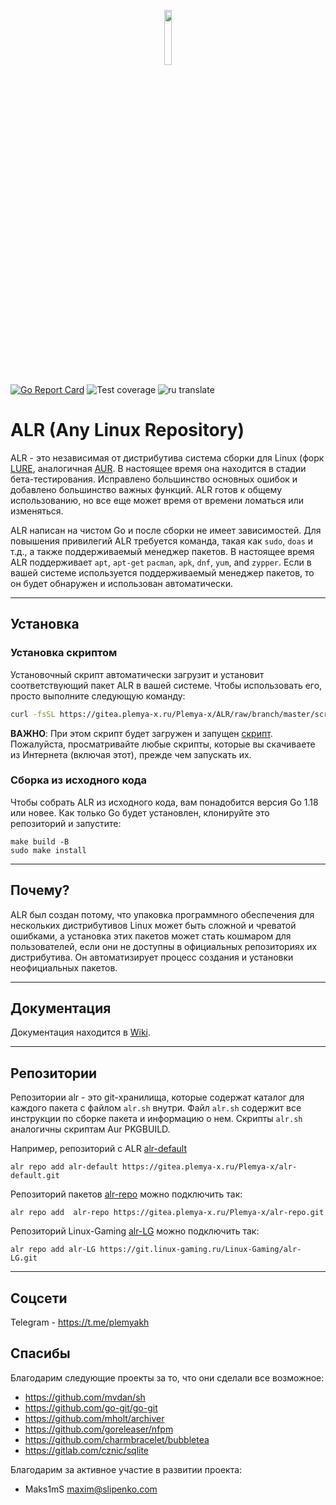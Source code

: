 <p align="center">
    <img src="assets/logo.png" width="15%">
</p>
<b></b>

[![Go Report Card](https://goreportcard.com/badge/gitea.plemya-x.ru/Plemya-x/ALR)](https://goreportcard.com/report/gitea.plemya-x.ru/Plemya-x/ALR) ![Test coverage](./assets/coverage-badge.svg) ![ru translate](./assets/i18n-ru-badge.svg)

# ALR (Any Linux Repository)

ALR - это независимая от дистрибутива система сборки для Linux (форк [LURE](https://github.com/lure-sh/lure), аналогичная [AUR](https://wiki.archlinux.org/title/Arch_User_Repository). В настоящее время она находится в стадии бета-тестирования. Исправлено большинство основных ошибок и добавлено большинство важных функций. ALR готов к общему использованию, но все еще может время от времени ломаться или изменяться.

ALR написан на чистом Go и после сборки не имеет зависимостей. Для повышения привилегий ALR требуется команда, такая как `sudo`, `doas` и т.д., а также поддерживаемый менеджер пакетов. В настоящее время ALR поддерживает `apt`, `apt-get` `pacman`, `apk`, `dnf`, `yum`, and `zypper`. Если в вашей системе используется поддерживаемый менеджер пакетов, то он будет обнаружен и использован автоматически.

---

## Установка

### Установка скриптом

Установочный скрипт автоматически загрузит и установит соответствующий пакет ALR в вашей системе. Чтобы использовать его, просто выполните следующую команду:

```bash
curl -fsSL https://gitea.plemya-x.ru/Plemya-x/ALR/raw/branch/master/scripts/install.sh | bash
```

**ВАЖНО**: При этом скрипт будет загружен и запущен [скрипт](https://gitea.plemya-x.ru/Plemya-x/ALR/src/branch/master/scripts/install.sh). Пожалуйста, просматривайте любые скрипты, которые вы скачиваете из Интернета (включая этот), прежде чем запускать их.

### Сборка из исходного кода

Чтобы собрать ALR из исходного кода, вам понадобится версия Go 1.18 или новее. Как только Go будет установлен, клонируйте это репозиторий и запустите:

```shell
make build -B
sudo make install
```

---

## Почему?

ALR был создан потому, что упаковка программного обеспечения для нескольких дистрибутивов Linux может быть сложной и чреватой ошибками, а установка этих пакетов может стать кошмаром для пользователей, если они не доступны в официальных репозиториях их дистрибутива. Он автоматизирует процесс создания и установки неофициальных пакетов.

---

## Документация

Документация находится в [Wiki](https://alr.plemya-x.ru/wiki/ALR).

---

## Репозитории

Репозитории alr - это git-хранилища, которые содержат каталог для каждого пакета с файлом `alr.sh` внутри. Файл `alr.sh` содержит все инструкции по сборке пакета и информацию о нем. Скрипты `alr.sh` аналогичны скриптам Aur PKGBUILD. 

Например, репозиторий с ALR [alr-default](https://gitea.plemya-x.ru/Plemya-x/alr-default.git)
```
alr repo add alr-default https://gitea.plemya-x.ru/Plemya-x/alr-default.git
```
Репозиторий пакетов [alr-repo](https://gitea.plemya-x.ru/Plemya-x/alr-repo.git) можно подключить так:
```
alr repo add  alr-repo https://gitea.plemya-x.ru/Plemya-x/alr-repo.git
```
Репозиторий Linux-Gaming [alr-LG](https://gitea.plemya-x.ru/Plemya-x/alr-LG.git) можно подключить так:
```
alr repo add alr-LG https://git.linux-gaming.ru/Linux-Gaming/alr-LG.git
```

---
## Соцсети
Telegram - https://t.me/plemyakh

## Спасибы

Благодарим следующие проекты за то, что они сделали все возможное:

- <https://github.com/mvdan/sh>
- <https://github.com/go-git/go-git>
- <https://github.com/mholt/archiver>
- <https://github.com/goreleaser/nfpm>
- <https://github.com/charmbracelet/bubbletea>
- <https://gitlab.com/cznic/sqlite>

Благодарим за активное участие в развитии проекта:
- Maks1mS <maxim@slipenko.com>